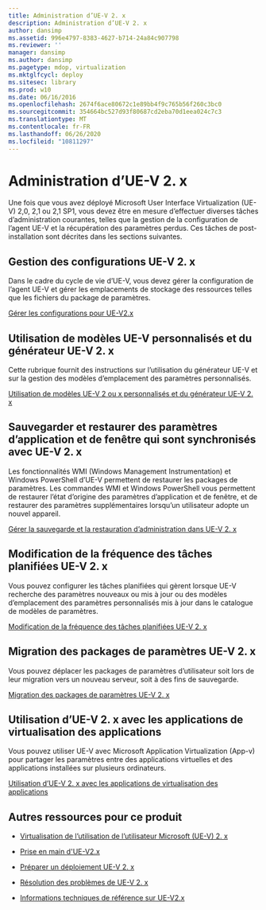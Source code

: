 ```yaml
---
title: Administration d’UE-V 2. x
description: Administration d’UE-V 2. x
author: dansimp
ms.assetid: 996e4797-8383-4627-b714-24a84c907798
ms.reviewer: ''
manager: dansimp
ms.author: dansimp
ms.pagetype: mdop, virtualization
ms.mktglfcycl: deploy
ms.sitesec: library
ms.prod: w10
ms.date: 06/16/2016
ms.openlocfilehash: 2674f6ace80672c1e89bb4f9c765b56f260c3bc0
ms.sourcegitcommit: 354664bc527d93f80687cd2eba70d1eea024c7c3
ms.translationtype: MT
ms.contentlocale: fr-FR
ms.lasthandoff: 06/26/2020
ms.locfileid: "10811297"
---
```

# Administration d’UE-V 2. x


Une fois que vous avez déployé Microsoft User Interface Virtualization (UE-V) 2,0, 2,1 ou 2,1 SP1, vous devez être en mesure d’effectuer diverses tâches d’administration courantes, telles que la gestion de la configuration de l’agent UE-V et la récupération des paramètres perdus. Ces tâches de post-installation sont décrites dans les sections suivantes.

## Gestion des configurations UE-V 2. x


Dans le cadre du cycle de vie d’UE-V, vous devez gérer la configuration de l’agent UE-V et gérer les emplacements de stockage des ressources telles que les fichiers du package de paramètres.

[Gérer les configurations pour UE-V2.x](manage-configurations-for-ue-v-2x-new-uevv2.md)

## Utilisation de modèles UE-V personnalisés et du générateur UE-V 2. x


Cette rubrique fournit des instructions sur l’utilisation du générateur UE-V et sur la gestion des modèles d’emplacement des paramètres personnalisés.

[Utilisation de modèles UE-V 2 ou x personnalisés et du générateur UE-V 2. x](working-with-custom-ue-v-2x-templates-and-the-ue-v-2x-generator-new-uevv2.md)

## Sauvegarder et restaurer des paramètres d’application et de fenêtre qui sont synchronisés avec UE-V 2. x


Les fonctionnalités WMI (Windows Management Instrumentation) et Windows PowerShell d’UE-V permettent de restaurer les packages de paramètres. Les commandes WMI et Windows PowerShell vous permettent de restaurer l’état d’origine des paramètres d’application et de fenêtre, et de restaurer des paramètres supplémentaires lorsqu’un utilisateur adopte un nouvel appareil.

[Gérer la sauvegarde et la restauration d’administration dans UE-V 2. x](manage-administrative-backup-and-restore-in-ue-v-2x-new-topic-for-21.md)

## Modification de la fréquence des tâches planifiées UE-V 2. x


Vous pouvez configurer les tâches planifiées qui gèrent lorsque UE-V recherche des paramètres nouveaux ou mis à jour ou des modèles d’emplacement des paramètres personnalisés mis à jour dans le catalogue de modèles de paramètres.

[Modification de la fréquence des tâches planifiées UE-V 2. x](changing-the-frequency-of-ue-v-2x-scheduled-tasks-both-uevv2.md)

## Migration des packages de paramètres UE-V 2. x


Vous pouvez déplacer les packages de paramètres d’utilisateur soit lors de leur migration vers un nouveau serveur, soit à des fins de sauvegarde.

[Migration des packages de paramètres UE-V 2. x](migrating-ue-v-2x-settings-packages-both-uevv2.md)

## Utilisation d’UE-V 2. x avec les applications de virtualisation des applications


Vous pouvez utiliser UE-V avec Microsoft Application Virtualization (App-v) pour partager les paramètres entre des applications virtuelles et des applications installées sur plusieurs ordinateurs.

[Utilisation d’UE-V 2. x avec les applications de virtualisation des applications](using-ue-v-2x-with-application-virtualization-applications-both-uevv2.md)

## Autres ressources pour ce produit


-   [Virtualisation de l’utilisation de l’utilisateur Microsoft (UE-V) 2. x](index.md)

-   [Prise en main d'UE-V2.x](get-started-with-ue-v-2x-new-uevv2.md)

-   [Préparer un déploiement UE-V 2. x](prepare-a-ue-v-2x-deployment-new-uevv2.md)

-   [Résolution des problèmes de UE-V 2. x](troubleshooting-ue-v-2x-both-uevv2.md)

-   [Informations techniques de référence sur UE-V2.x](technical-reference-for-ue-v-2x-both-uevv2.md)






 

 





